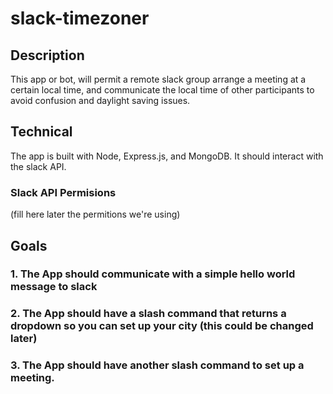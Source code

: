 # slack-timezoner
## Description
This app or bot, will permit a remote slack group arrange a meeting at a certain local time, and communicate the local time of other participants to avoid confusion and daylight saving issues. 

## Technical
The app is built with Node, Express.js, and MongoDB. It should interact with the slack API.
### Slack API Permisions
(fill here later the permitions we're using)

## Goals
### 1. The App should communicate with a simple hello world message to slack
### 2. The App should have a slash command that returns a dropdown so you can set up your city (this could be changed later)
### 3. The App should have another slash command to set up a meeting. 

